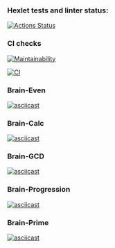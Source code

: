 ### Hexlet tests and linter status:
[![Actions Status](https://github.com/alexdesyatnik/frontend-project-lvl1/workflows/hexlet-check/badge.svg)](https://github.com/alexdesyatnik/frontend-project-lvl1/actions)

### CI checks
[![Maintainability](https://api.codeclimate.com/v1/badges/a99a88d28ad37a79dbf6/maintainability)](https://codeclimate.com/github/codeclimate/codeclimate/maintainability)

[![CI](https://github.com/alexdesyatnik/frontend-project-lvl1/actions/workflows/main.yml/badge.svg)](https://github.com/alexdesyatnik/frontend-project-lvl1/actions/workflows/main.yml)


### Brain-Even

[![asciicast](https://asciinema.org/a/eTTasfpBC0yFspoaMxhTwTki2.svg)](https://asciinema.org/a/eTTasfpBC0yFspoaMxhTwTki2)

### Brain-Calc

[![asciicast](https://asciinema.org/a/nD0tve5nSgLNoWStof9yLpClH.svg)](https://asciinema.org/a/nD0tve5nSgLNoWStof9yLpClH)

### Brain-GCD

[![asciicast](https://asciinema.org/a/4REv59dyhsuc7TEOS9PlsusHz.svg)](https://asciinema.org/a/4REv59dyhsuc7TEOS9PlsusHz)

### Brain-Progression

[![asciicast](https://asciinema.org/a/xKWVmwVsngnvQtZRuRxwDMT31.svg)](https://asciinema.org/a/xKWVmwVsngnvQtZRuRxwDMT31)

### Brain-Prime

[![asciicast](https://asciinema.org/a/1L8VBu2K3TISVwZHATxRYF2Vw.svg)](https://asciinema.org/a/1L8VBu2K3TISVwZHATxRYF2Vw)